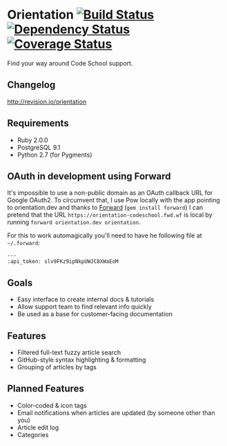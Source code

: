 # Orientation [![Build Status][ci-image]][ci] [![Dependency Status][gemnasium-image]][gemnasium] [![Coverage Status][coveralls-image]][coveralls]

Find your way around Code School support.

## Changelog
http://revision.io/orientation

## Requirements
- Ruby 2.0.0
- PostgreSQL 9.1
- Python 2.7 (for Pygments)

## OAuth in development using Forward
It's impossible to use a non-public domain as an OAuth callback URL for Google OAuth2. To circumvent that, I use Pow locally with the app pointing to orientation.dev and thanks to [Forward](https://forwardhq.com/support/using-forward) (`gem install forward`) I can pretend that the URL `https://orientation-codeschool.fwd.wf` is local by running `forward orientation.dev orientation`.

For this to work automagically you'll need to have he following file at `~/.forward`:

```
---
:api_token: slv9FKz9ipNkpUWJC8XWaEoM
```

## Goals

* Easy interface to create internal docs & tutorials
* Allow support team to find relevant info quickly
* Be used as a base for customer-facing documentation

## Features

* Filtered full-text fuzzy article search
* GitHub-style syntax highlighting & formatting
* Grouping of articles by tags

## Planned Features
* Color-coded & icon tags
* Email notifications when articles are updated (by someone other than you)
* Article edit log
* Categories

[ci]: https://magnum.travis-ci.com/codeschool/orientation
[ci-image]: https://magnum.travis-ci.com/codeschool/orientation.png?token=bYo3ib4PCJrDSsNRgsEK&branch=master
[gemnasium]: https://gemnasium.com/codeschool/orientation
[gemnasium-image]: https://gemnasium.com/f8cac37fbe557103d2ae38bcc8815f40.png
[coveralls]: https://coveralls.io/r/codeschool/orientation
[coveralls-image]: https://coveralls.io/repos/codeschool/orientation/badge.png?branch=master
